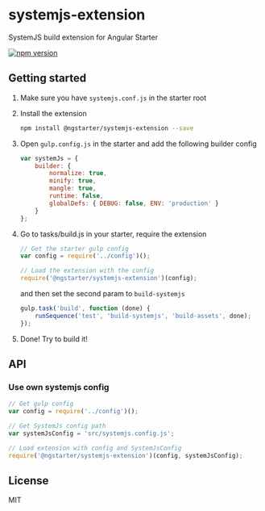 # systemjs-extension
SystemJS build extension for Angular Starter

[![npm version](https://badge.fury.io/js/%40ngstarter%2Fsystemjs-extension.svg)](https://badge.fury.io/js/%40ngstarter%2Fsystemjs-extension)

## Getting started
1. Make sure you have `systemjs.conf.js` in the starter root

2. Install the extension
    ```bash
    npm install @ngstarter/systemjs-extension --save
    ```

3. Open `gulp.config.js` in the starter and add the following builder config
    ```js
    var systemJs = {
        builder: {
            normalize: true,
            minify: true,
            mangle: true,
            runtime: false,
            globalDefs: { DEBUG: false, ENV: 'production' }
        }
    };
    ```

4. Go to tasks/build.js in your starter, require the extension
    ```js
    // Get the starter gulp config
    var config = require('../config')();

    // Load the extension with the config
    require('@ngstarter/systemjs-extension')(config);
    ```

    and then set the second param to `build-systemjs`
    ```js
    gulp.task('build', function (done) {
        runSequence('test', 'build-systemjs', 'build-assets', done);
    });
    ```

5. Done! Try to build it!

## API
### Use own systemjs config
```js
// Get gulp config
var config = require('../config')();

// Get SystemJs config path
var systemJsConfig = 'src/systemjs.config.js';

// Load extension with config and SystemJsConfig
require('@ngstarter/systemjs-extension')(config, systemJsConfig);
```

## License
MIT
